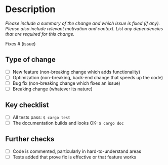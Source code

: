 # Description

*Please include a summary of the change and which issue is fixed (if any). Please also
include relevant motivation and context. List any dependencies that are required for
this change.*

Fixes # (issue)

## Type of change

- [ ] New feature (non-breaking change which adds functionality)
- [ ] Optimization (non-breaking, back-end change that speeds up the code)
- [ ] Bug fix (non-breaking change which fixes an issue)
- [ ] Breaking change (whatever its nature)

## Key checklist

- [ ] All tests pass: `$ cargo test`
- [ ] The documentation builds and looks OK: `$ cargo doc`

## Further checks

- [ ] Code is commented, particularly in hard-to-understand areas
- [ ] Tests added that prove fix is effective or that feature works
